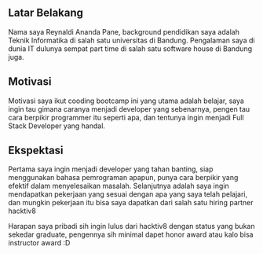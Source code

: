 [//]: # (Ceritakan sedikit tentang latar belakangmu seperti pendidikan terakhir atau pekerjaan sebelumnya)
## Latar Belakang
Nama saya Reynaldi Ananda Pane, background pendidikan saya adalah Teknik Informatika di salah satu universitas di Bandung. Pengalaman saya di dunia IT dulunya sempat part time di salah satu software house di Bandung juga.

[//]: # (Motivasi apa yang mendorongmu untuk ikut program coding bootcamp di Hacktiv8?)
## Motivasi
Motivasi saya ikut cooding bootcamp ini yang utama adalah belajar, saya ingin tau gimana caranya menjadi developer yang sebenarnya, pengen tau cara berpikir programmer itu seperti apa, dan tentunya ingin menjadi Full Stack Developer yang handal.

[//]: # (Beri tahu kami, apa yang ingin kamu dapatkan di Hacktiv8 dan apa yang ingin kamu capai setelah lulus dari sini?)
## Ekspektasi
Pertama saya ingin menjadi developer yang tahan banting, siap menggunakan bahasa pemrograman apapun, punya cara berpikir yang efektif dalam menyelesaikan masalah. Selanjutnya adalah saya ingin mendapatkan pekerjaan yang sesuai dengan apa yang saya telah pelajari, dan mungkin pekerjaan itu bisa saya dapatkan dari salah satu hiring partner hacktiv8

[//]: # (Apakah ada hal lain yang ingin disampaikan? Bila ada, kamu bebas untuk menuliskannya)
Harapan saya pribadi sih ingin lulus dari hacktiv8 dengan status yang bukan sekedar graduate, pengennya sih minimal dapet honor award atau kalo bisa instructor award :D
